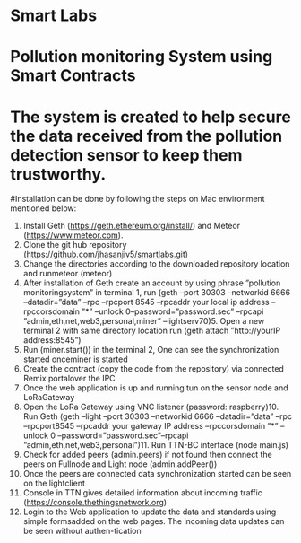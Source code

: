# Smart Labs
# Pollution monitoring System using Smart Contracts
# The system is created to help secure the data received from the pollution detection sensor to keep them trustworthy.
#Installation can be done by following the steps on Mac environment mentioned below:
1.  Install Geth (https://geth.ethereum.org/install/) and Meteor (https://www.meteor.com).
2.  Clone the git hub repository (https://github.com/jhasanjiv5/smartlabs.git)
3.  Change  the  directories  according  to  the  downloaded  repository  location  and  runmeteor (meteor)
4.  After installation of Geth create an account by using phrase ”pollution monitoringsystem” in terminal 1,  run (geth –port 30303 –networkid 6666 –datadir=”data” –rpc  –rpcport  8545  –rpcaddr  your  local  ip  address  –rpccorsdomain  ”*” –unlock  0–password=”password.sec” –rpcapi  ”admin,eth,net,web3,personal,miner” –lightserv70)5.  Open a new terminal 2 with same directory location run (geth attach ”http://yourIP address:8545”)
6.  Run (miner.start()) in the terminal 2, One can see the synchronization started onceminer is started
7.  Create the contract (copy the code from the repository) via connected Remix portalover the IPC
8.  Once  the  web  application  is  up  and  running  tun  on  the  sensor  node  and  LoRaGateway
9.  Open the LoRa Gateway using VNC listener (password:  raspberry)10.  Run Geth (geth –light –port 30303 –networkid 6666 –datadir=”data” –rpc –rpcport8545 –rpcaddr your gateway IP address –rpccorsdomain ”*” –unlock 0 –password=”password.sec”–rpcapi ”admin,eth,net,web3,personal”)11.  Run TTN-BC interface (node main.js)
12.  Check for added peers (admin.peers) if not found then connect the peers on Fullnode and Light node (admin.addPeer())
13.  Once the peers are connected data synchronization started can be seen on the lightclient
14.  Console in TTN gives detailed information about incoming traffic (https://console.thethingsnetwork.org)
15.  Login to the Web application to update the data and standards using simple formsadded on the web pages.  The incoming data updates can be seen without authen-tication

